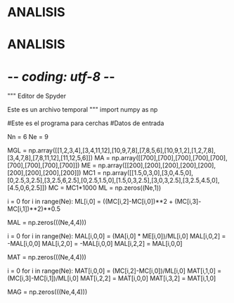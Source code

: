 # ANALISIS
# ANALISIS
# -*- coding: utf-8 -*-
"""
Editor de Spyder

Este es un archivo temporal
"""
import numpy as np

#Este es el programa para cerchas
#Datos de entrada

Nn = 6
Ne = 9

MGL = np.array([[1,2,3,4],[3,4,11,12],[10,9,7,8],[7,8,5,6],[10,9,1,2],[1,2,7,8],[3,4,7,8],[7,8,11,12],[11,12,5,6]])
MA = np.array([[700],[700],[700],[700],[700],[700],[700],[700],[700]])
ME = np.array([[200],[200],[200],[200],[200],[200],[200],[200],[200]])
MC1 = np.array([[1.5,0,3,0],[3,0,4.5,0],[0,2.5,3,2.5],[3,2.5,6,2.5],[0,2.5,1.5,0],[1.5,0,3,2.5],[3,0,3,2.5],[3,2.5,4.5,0],[4.5,0,6,2.5]])
MC = MC1*1000
ML = np.zeros((Ne,1))

i = 0
for i in range(Ne):
    ML[i,0] = ((MC[i,2]-MC[i,0])**2 + (MC[i,3]-MC[i,1])**2)**0.5
    
MAL = np.zeros(((Ne,4,4)))

i = 0
for i in range(Ne):
    MAL[i,0,0] = (MA[i,0] * ME[i,0])/ML[i,0]
    MAL[i,0,2] = -MAL[i,0,0]
    MAL[i,2,0] = -MAL[i,0,0]
    MAL[i,2,2] = MAL[i,0,0]    
    
MAT = np.zeros(((Ne,4,4)))

i = 0
for i in range(Ne):
    MAT[i,0,0] = (MC[i,2]-MC[i,0])/ML[i,0]
    MAT[i,1,0] = (MC[i,3]-MC[i,1])/ML[i,0]
    MAT[i,2,2] = MAT[i,0,0]
    MAT[i,3,2] = MAT[i,1,0]
    
MAG = np.zeros(((Ne,4,4)))

